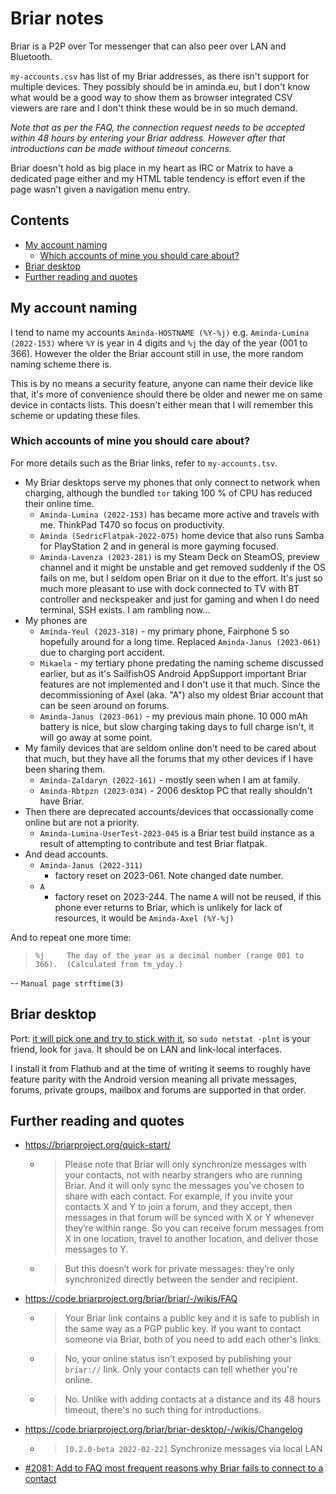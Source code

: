 # Briar notes

Briar is a P2P over Tor messenger that can also peer over LAN and Bluetooth.

`my-accounts.csv` has list of my Briar addresses, as there isn't support
for multiple devices. They possibly should be in aminda.eu, but I don't
know what would be a good way to show them as browser integrated CSV
viewers are rare and I don't think these would be in so much demand.

_Note that as per the FAQ, the connection request needs to be accepted
within 48 hours by entering your Briar address. However after that
introductions can be made without timeout concerns._

Briar doesn't hold as big place in my heart as IRC or Matrix to have a
dedicated page either and my HTML table tendency is effort even if the page
wasn't given a navigation menu entry.

## Contents

<!-- START doctoc generated TOC please keep comment here to allow auto update -->
<!-- DON'T EDIT THIS SECTION, INSTEAD RE-RUN doctoc TO UPDATE -->

- [My account naming](#my-account-naming)
  - [Which accounts of mine you should care about?](#which-accounts-of-mine-you-should-care-about)
- [Briar desktop](#briar-desktop)
- [Further reading and quotes](#further-reading-and-quotes)

<!-- END doctoc generated TOC please keep comment here to allow auto update -->

## My account naming

I tend to name my accounts `Aminda-HOSTNAME (%Y-%j)` e.g.
`Aminda-Lumina (2022-153)` where `%Y` is year in 4 digits and `%j` the day
of the year (001 to 366). However the older the Briar account still in use,
the more random naming scheme there is.

This is by no means a security feature, anyone can name their device like
that, it's more of convenience should there be older and newer me on same
device in contacts lists. This doesn't either mean that I will remember
this scheme or updating these files.

### Which accounts of mine you should care about?

For more details such as the Briar links, refer to `my-accounts.tsv`.

- My Briar desktops serve my phones that only connect to network when charging,
  although the bundled `tor` taking 100 % of CPU has reduced their online time.
  - `Aminda-Lumina (2022-153)` has became more active and travels with
    me. ThinkPad T470 so focus on productivity.
  - `Aminda (SedricFlatpak-2022-075)` home device that also runs Samba for
    PlayStation 2 and in general is more gayming focused.
  - `Aminda-Lavenza (2023-281)` is my Steam Deck on SteamOS, preview channel
    and it might be unstable and get removed suddenly if the OS fails on me,
    but I seldom open Briar on it due to the effort. It's just so much more
    pleasant to use with dock connected to TV with BT controller and
    neckspeaker and just for gaming and when I do need terminal, SSH exists. I
    am rambling now...
- My phones are
  - `Aminda-Yeul (2023-318)` - my primary phone, Fairphone 5 so hopefully around for a long time. Replaced `Aminda-Janus (2023-061)` due to charging port accident.
  - `Mikaela` - my tertiary phone predating the naming scheme discussed earlier,
    but as it's SailfishOS Android AppSupport important Briar features are not
    implemented and I don't use it that much. Since the decommissioning of Axel (aka. "A") also my oldest Briar account that can be seen around on forums.
  - `Aminda-Janus (2023-061)` - my previous main phone. 10 000 mAh battery is nice, but slow charging taking days to full charge isn't, it will go away at some point.
- My family devices that are seldom online don't need to be cared about that
  much, but they have all the forums that my other devices if I have been
  sharing them.
  - `Aminda-Zaldaryn (2022-161)` - mostly seen when I am at family.
  - `Aminda-Rbtpzn (2023-034)` - 2006 desktop PC that really shouldn't have
    Briar.
- Then there are deprecated accounts/devices that occassionally come online
  but are not a priority.
  - `Aminda-Lumina-UserTest-2023-045` is a Briar test build instance as a
    result of attempting to contribute and test Briar flatpak.
- And dead accounts.
  - `Aminda-Janus (2022-311)`
    - factory reset on 2023-061. Note changed date number.
  - `A`
    - factory reset on 2023-244. The name `A` will not be reused, if this phone
      ever returns to Briar, which is unlikely for lack of resources, it would be `Aminda-Axel (%Y-%j)`

And to repeat one more time:

> `%j     The day of the year as a decimal number (range 001 to 366).  (Calculated from tm_yday.)`

-- `Manual page strftime(3)`

## Briar desktop

Port: [it will pick one and try to stick with it](https://matrix.to/#/%23briar_desktop%3Atchncs.de/%24FKJk80vFnp2Fqnyov8g2S1QGJuY8SrJBlPjjqGSaW5M?via=pikaviestin.fi&via=matrix.org&via=dendrite.matrix.org&via=tchncs.de), so `sudo netstat -plnt` is your friend, look for `java`. It should be on LAN and link-local interfaces.

I install it from Flathub and at the time of writing it seems to roughly have feature parity with the Android version meaning all private messages, forums, private groups, mailbox and forums are supported in that order.

## Further reading and quotes

- https://briarproject.org/quick-start/
  - > Please note that Briar will only synchronize messages with your contacts, not with nearby strangers who are running Briar. And it will only sync the messages you’ve chosen to share with each contact. For example, if you invite your contacts X and Y to join a forum, and they accept, then messages in that forum will be synced with X or Y whenever they’re within range. So you can receive forum messages from X in one location, travel to another location, and deliver those messages to Y.
  - > But this doesn’t work for private messages: they’re only synchronized directly between the sender and recipient.
- https://code.briarproject.org/briar/briar/-/wikis/FAQ
  - > Your Briar link contains a public key and it is safe to publish in the same way as a PGP public key. If you want to contact someone via Briar, both of you need to add each other's links.
  - > No, your online status isn't exposed by publishing your `briar://` link. Only your contacts can tell whether you're online.
  - > No. Unlike with adding contacts at a distance and its 48 hours timeout, there's no such thing for introductions.
- https://code.briarproject.org/briar/briar-desktop/-/wikis/Changelog
  - > `[0.2.0-beta 2022-02-22]` Synchronize messages via local LAN
- [#2081: Add to FAQ most frequent reasons why Briar fails to connect to a contact](https://code.briarproject.org/briar/briar/-/issues/2081)
